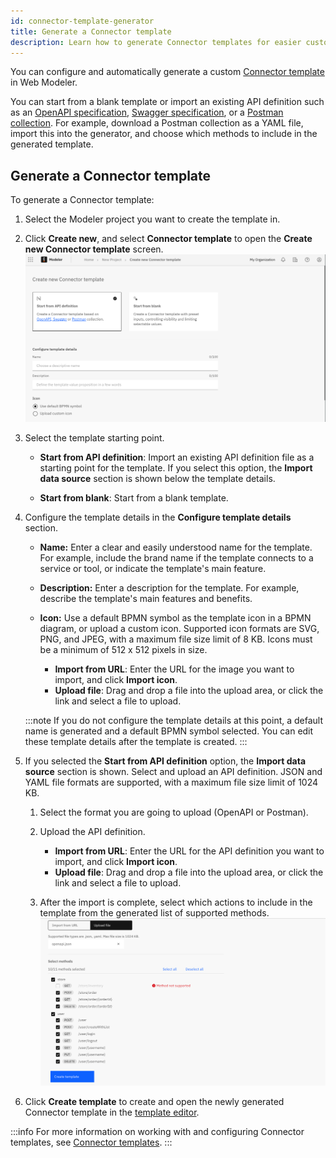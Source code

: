 ```yaml
---
id: connector-template-generator
title: Generate a Connector template
description: Learn how to generate Connector templates for easier custom Connector creation.
---
```


You can configure and automatically generate a custom [Connector template](/components/connectors/custom-built-connectors/connector-templates.md) in Web Modeler.

You can start from a blank template or import an existing API definition such as an [OpenAPI specification](https://swagger.io/resources/open-api/), [Swagger specification](https://swagger.io/resources/open-api/), or a [Postman collection](https://www.postman.com/collection/). For example, download a Postman collection as a YAML file, import this into the generator, and choose which methods to include in the generated template.

## Generate a Connector template

To generate a Connector template:

1. Select the Modeler project you want to create the template in.
1. Click **Create new**, and select **Connector template** to open the **Create new Connector template** screen.
   ![fCreate the new Connector template](./img/configure-template-details.png)

1. Select the template starting point.

   - **Start from API definition**: Import an existing API definition file as a starting point for the template. If you select this option, the **Import data source** section is shown below the template details.

   - **Start from blank**: Start from a blank template.

1. Configure the template details in the **Configure template details** section.

   - **Name:** Enter a clear and easily understood name for the template. For example, include the brand name if the template connects to a service or tool, or indicate the template's main feature.

   - **Description:** Enter a description for the template. For example, describe the template's main features and benefits.

   - **Icon:** Use a default BPMN symbol as the template icon in a BPMN diagram, or upload a custom icon. Supported icon formats are SVG, PNG, and JPEG, with a maximum file size limit of 8 KB. Icons must be a minimum of 512 x 512 pixels in size.

     - **Import from URL**: Enter the URL for the image you want to import, and click **Import icon**.
     - **Upload file**: Drag and drop a file into the upload area, or click the link and select a file to upload.

   :::note
   If you do not configure the template details at this point, a default name is generated and a default BPMN symbol selected. You can edit these template details after the template is created.
   :::

1. If you selected the **Start from API definition** option, the **Import data source** section is shown. Select and upload an API definition. JSON and YAML file formats are supported, with a maximum file size limit of 1024 KB.

   1. Select the format you are going to upload (OpenAPI or Postman).
   1. Upload the API definition.

      - **Import from URL**: Enter the URL for the API definition you want to import, and click **Import icon**.
      - **Upload file**: Drag and drop a file into the upload area, or click the link and select a file to upload.

   1. After the import is complete, select which actions to include in the template from the generated list of supported methods.
      ![List of imported methods](./img/Imported-methods.png)

1. Click **Create template** to create and open the newly generated Connector template in the [template editor](/components/connectors/manage-connector-templates.md).

:::info
For more information on working with and configuring Connector templates, see [Connector templates](/components/connectors/custom-built-connectors/connector-templates.md).
:::
